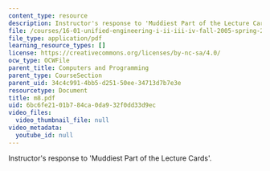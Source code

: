 ```yaml
---
content_type: resource
description: Instructor's response to 'Muddiest Part of the Lecture Cards'.
file: /courses/16-01-unified-engineering-i-ii-iii-iv-fall-2005-spring-2006/6bc6fe2101b784ca0da932f0dd33d9ec_m8.pdf
file_type: application/pdf
learning_resource_types: []
license: https://creativecommons.org/licenses/by-nc-sa/4.0/
ocw_type: OCWFile
parent_title: Computers and Programming
parent_type: CourseSection
parent_uid: 34c4c991-4bb5-d251-50ee-34713d7b7e3e
resourcetype: Document
title: m8.pdf
uid: 6bc6fe21-01b7-84ca-0da9-32f0dd33d9ec
video_files:
  video_thumbnail_file: null
video_metadata:
  youtube_id: null
---
```

Instructor's response to 'Muddiest Part of the Lecture Cards'.